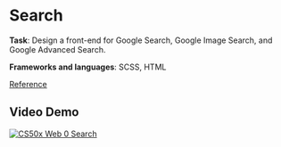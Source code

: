 # Search

**Task**: Design a front-end for Google Search, Google Image Search, and Google Advanced Search.

**Frameworks and languages**: SCSS, HTML

[Reference](https://cs50.harvard.edu/web/2020/projects/0/search/)

## Video Demo
[![CS50x Web 0 Search](http://img.youtube.com/vi/oXvGQq8TZgg/0.jpg)](http://www.youtube.com/watch?v=oXvGQq8TZgg "CS50x Web 0 Search")